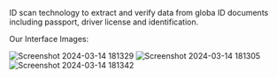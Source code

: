 ID scan technology to extract and verify data from globa
ID documents including passport, driver license and identification.


Our Interface Images:

![Screenshot 2024-03-14 181329](https://github.com/divyanshty/K-Verify/assets/103599813/8af02c72-899b-4934-824e-5fb0a36b22d7)
![Screenshot 2024-03-14 181305](https://github.com/divyanshty/K-Verify/assets/103599813/584466d9-d0a3-4b59-b134-f21b0c56b689)
![Screenshot 2024-03-14 181342](https://github.com/divyanshty/K-Verify/assets/103599813/6be61823-4e63-42e8-8f81-281f12ab022c)
